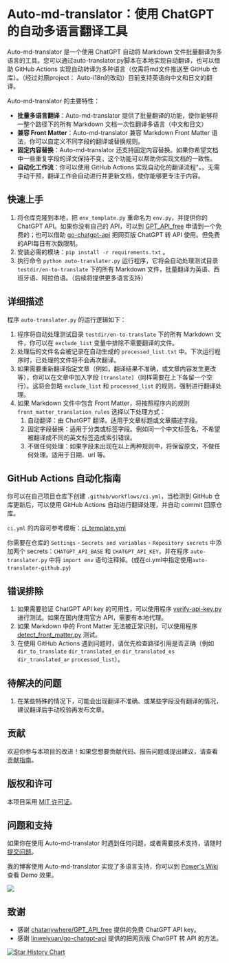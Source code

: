 # Auto-md-translator：使用 ChatGPT 的自动多语言翻译工具

Auto-md-translator 是一个使用 ChatGPT 自动将 Markdown 文件批量翻译为多语言的工具。您可以通过auto-translator.py脚本在本地实现自动翻译，也可以借助 GitHub Actions 实现自动转译为多种语言（仅需将md文件推送至 GitHub 仓库）。（经过对原project： Auto-i18n的改动）目前支持英语向中文和日文的翻译。

Auto-md-translator 的主要特性：

- **批量多语言翻译**：Auto-md-translator 提供了批量翻译的功能，使你能够将一整个路径下的所有 Markdown 文档一次性翻译多语言（中文和日文）
- **兼容 Front Matter**：Auto-md-translator 兼容 Markdown Front Matter 语法，你可以自定义不同字段的翻译或替换规则。
- **固定内容替换**：Auto-md-translator 还支持固定内容替换。如果你希望文档中一些重复字段的译文保持不变，这个功能可以帮助你实现文档的一致性。
- **自动化工作流**：你可以使用 GitHub Actions 实现自动化的翻译流程"。。无需手动干预，翻译工作会自动进行并更新文档，使你能够更专注于内容。

## 快速上手

1. 将仓库克隆到本地，把 `env_template.py` 重命名为 `env.py`，并提供你的 ChatGPT API。如果你没有自己的 API，可以到 [GPT_API_free](https://github.com/chatanywhere/GPT_API_free) 申请到一个免费的；也可以借助 [go-chatgpt-api](https://github.com/linweiyuan/go-chatgpt-api) 把网页版 ChatGPT 转 API 使用。但免费的API每日有次数限制。
2. 安装必需的模块：`pip install -r requirements.txt` 。
3. 执行命令 `python auto-translater.py` 运行程序，它将会自动处理测试目录 `testdir/en-to-translate` 下的所有 Markdown 文件，批量翻译为英语、西班牙语、阿拉伯语。（后续将提供更多语言支持）

## 详细描述

程序 `auto-translater.py` 的运行逻辑如下：

1. 程序将自动处理测试目录 `testdir/en-to-translate` 下的所有 Markdown 文件，你可以在 `exclude_list` 变量中排除不需要翻译的文件。
2. 处理后的文件名会被记录在自动生成的 `processed_list.txt` 中。下次运行程序时，已处理的文件将不会再次翻译。
3. 如果需要重新翻译指定文章（例如，翻译结果不准确，或文章内容发生更改等），你可以在文章中加入字段 `[translate]`（同样需要在上下各留一个空行）。这将会忽略 `exclude_list` 和 `processed_list` 的规则，强制进行翻译处理。
4. 如果 Markdown 文件中包含 Front Matter，将按照程序内的规则 `front_matter_translation_rules` 选择以下处理方式：
   1. 自动翻译：由 ChatGPT 翻译。适用于文章标题或文章描述字段。
   2. 固定字段替换：适用于分类或标签字段。例如同一个中文标签名，不希望被翻译成不同的英文标签造成索引错误。
   3. 不做任何处理：如果字段未出现在以上两种规则中，将保留原文，不做任何处理。适用于日期、url 等。

## GitHub Actions 自动化指南

你可以在自己项目仓库下创建 `.github/workflows/ci.yml`，当检测到 GitHub 仓库更新后，可以使用 GitHub Actions 自动进行翻译处理，并自动 commit 回原仓库。

`ci.yml` 的内容可参考模板：[ci_template.yml](https://github.com/linyuxuanlin/Auto-md-translator/blob/main/ci_template.yml)

你需要在仓库的 `Settings` - `Secrets and variables` - `Repository secrets` 中添加两个 secrets：`CHATGPT_API_BASE` 和 `CHATGPT_API_KEY`，并在程序 `auto-translater.py` 中将 `import env` 语句注释掉。(或在ci.yml中指定使用`auto-translater-github.py`)

## 错误排除

1. 如果需要验证 ChatGPT API key 的可用性，可以使用程序 [verify-api-key.py](https://github.com/linyuxuanlin/Auto-md-translator/blob/main/Archive/verify-api-key.py) 进行测试。如果在国内使用官方 API，需要有本地代理。
2. 如果 Markdown 中的 Front Matter 无法被正常识别，可以使用程序 [detect_front_matter.py](https://github.com/linyuxuanlin/Auto-md-translator/blob/main/Archive/detect_front_matter.py) 测试。
3. 在使用 GitHub Actions 遇到问题时，请优先检查路径引用是否正确（例如 `dir_to_translate` `dir_translated_en` `dir_translated_es` `dir_translated_ar` `processed_list`）。

## 待解决的问题

1. 在某些特殊的情况下，可能会出现翻译不准确、或某些字段没有翻译的情况，建议翻译后手动校验再发布文章。

## 贡献

欢迎你参与本项目的改进！如果您想要贡献代码、报告问题或提出建议，请查看 [贡献指南](https://github.com/linyuxuanlin/Auto-md-translator/blob/main/CONTRIBUTING.md)。

## 版权和许可

本项目采用 [MIT 许可证](https://github.com/linyuxuanlin/Auto-md-translator/blob/main/LICENSE)。

## 问题和支持

如果你在使用 Auto-md-translator 时遇到任何问题，或者需要技术支持，请随时 [提交问题](https://github.com/linyuxuanlin/Auto-md-translator/issues)。

我的博客使用 Auto-md-translator 实现了多语言支持，你可以到 [Power's Wiki](https://wiki-power.com) 查看 Demo 效果。

[![](https://wiki-media-1253965369.cos.ap-guangzhou.myqcloud.com/img/202310222223670.png)](https://wiki-power.com)

## 致谢

- 感谢 [chatanywhere/GPT_API_free](https://github.com/chatanywhere/GPT_API_free) 提供的免费 ChatGPT API key。
- 感谢 [linweiyuan/go-chatgpt-api](https://github.com/linweiyuan/go-chatgpt-api) 提供的把网页版 ChatGPT 转 API 的方法。

[![Star History Chart](https://api.star-history.com/svg?repos=linyuxuanlin/Auto-md-translator&type=Date)](https://star-history.com/#linyuxuanlin/Auto-md-translator&Date)
